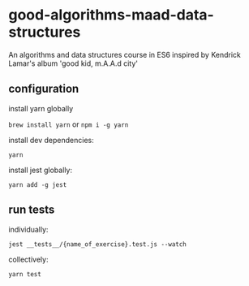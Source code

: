 # good-algorithms-maad-data-structures

An algorithms and data structures course in ES6 inspired by Kendrick Lamar's album 'good kid, m.A.A.d city'

## configuration

install yarn globally

`brew install yarn` or `npm i -g yarn`

install dev dependencies:

`yarn`

install jest globally:

`yarn add -g jest`

## run tests

individually:

`jest __tests__/{name_of_exercise}.test.js --watch`

collectively:

`yarn test`
